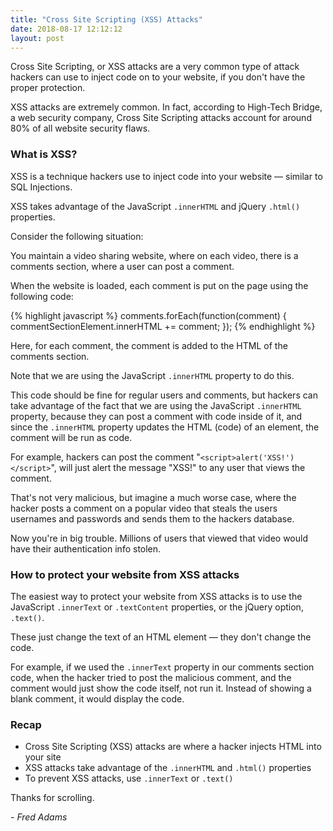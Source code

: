 ```yaml
---
title: "Cross Site Scripting (XSS) Attacks"
date: 2018-08-17 12:12:12
layout: post
---
```


Cross Site Scripting, or XSS attacks are a very common type of attack hackers can use to inject code on to your website, if you don't have the proper protection.

XSS attacks are extremely common. In fact, according to High-Tech Bridge, a web security company, Cross Site Scripting attacks account for around 80% of all website security flaws.

### What is XSS?

XSS is a technique hackers use to inject code into your website &mdash; similar to SQL Injections.

XSS takes advantage of the JavaScript ```.innerHTML``` and jQuery ```.html()``` properties.

Consider the following situation:

You maintain a video sharing website, where on each video, there is a comments section, where a user can post a comment.

When the website is loaded, each comment is put on the page using the following code:

{% highlight javascript %}
comments.forEach(function(comment) {
  commentSectionElement.innerHTML += comment;
});
{% endhighlight %}

Here, for each comment, the comment is added to the HTML of the comments section.

Note that we are using the JavaScript ```.innerHTML``` property to do this.

This code should be fine for regular users and comments, but hackers can take advantage of the fact that we are using the JavaScript ```.innerHTML``` property, because they can post a comment with code inside of it, and since the ```.innerHTML``` property updates the HTML (code) of an element, the comment will be run as code.

For example, hackers can post the comment "```<script>alert('XSS!')</script>```",  will just alert the message "XSS!" to any user that views the comment.

That's not very malicious, but imagine a much worse case, where the hacker posts a comment on a popular video that steals the users usernames and passwords and sends them to the hackers database.

Now you're in big trouble. Millions of users that viewed that video would have their authentication info stolen.

### How to protect your website from XSS attacks

The easiest way to protect your website from XSS attacks is to use the JavaScript ```.innerText``` or ```.textContent``` properties, or the jQuery option, ```.text()```.

These just change the text of an HTML element &mdash; they don't change the code.

For example, if we used the ```.innerText``` property in our comments section code, when the hacker tried to post the malicious comment, and the comment would just show the code itself, not run it. Instead of showing a blank comment, it would display the code.

### Recap

- Cross Site Scripting (XSS) attacks are where a hacker injects HTML into your site
- XSS attacks take advantage of the ```.innerHTML``` and ```.html()``` properties
- To prevent XSS attacks, use ```.innerText``` or ```.text()```

Thanks for scrolling.

*- Fred Adams*
